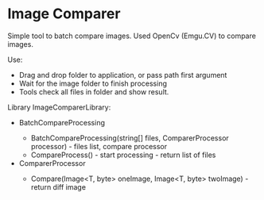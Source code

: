 # Image Comparer

Simple tool to batch compare images. Used OpenCv (Emgu.CV) to compare images.

Use:

* Drag and drop folder to application, or pass path first argument
* Wait for the image folder to finish processing
* Tools check all files in folder and show result.

Library ImageComparerLibrary:
* BatchCompareProcessing<T>
    * BatchCompareProcessing(string[] files, ComparerProcessor<T> processor) - files list, compare processor    
    * CompareProcess() - start processing - return list of files  
* ComparerProcessor<T>
    * Compare(Image<T, byte> oneImage, Image<T, byte> twoImage) - return diff image 